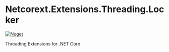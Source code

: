 # Netcorext.Extensions.Threading.Locker

[![Nuget](https://img.shields.io/nuget/v/Netcorext.Extensions.Threading.Locker)](https://www.nuget.org/packages/Netcorext.Extensions.Threading.Locker)

Threading Extensions for .NET Core